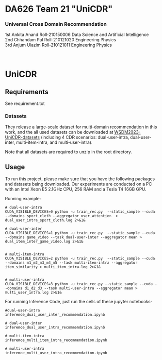 # DA626  Team 21  "UniCDR"
### Universal Cross Domain Recommendation
<p>
1st Ankita Anand
Roll-210150006
Data Science and
Artificial Intelligence
<br>
2nd Chhandam Pal
Roll-210121020
Engineering Physics
<br>
3rd Anjum Ulazim
Roll-210121011
Engineering Physics
  </p>
<br>


UniCDR
===


Requirements
---

See requirement.txt

### Datasets

They release a large-scale dataset for multi-domain recommendation in this work, and the all used datasets can be downloaded at [WSDM2023-UniCDR-datasets](https://drive.google.com/drive/folders/1DCYiFU6GCVj681GKYUY2d_BJFln1-8gL?usp=share_link) (including 4 CDR scenarios: dual-user-intra, dual-user-inter, multi-item-intra, and multi-user-intra).

Note that all datasets are required to unzip in the root directory.

Usage
---

To run this project, please make sure that you have the following packages and datasets being downloaded. Our experiments are conducted on a PC with an Intel Xeon E5 2.1GHz CPU, 256 RAM and a Tesla T4 16GB GPU. 

Running example:

```shell
# dual-user-intra
CUDA_VISIBLE_DEVICES=0 python -u train_rec.py  --static_sample --cuda --domains sport_cloth --aggregator user_attention  > dual_user_intra_sport_cloth.log 2>&1&

# dual-user-inter
CUDA_VISIBLE_DEVICES=1 python -u train_rec.py  --static_sample --cuda --domains game_video --task dual-user-inter --aggregator mean > dual_item_inter_game_video.log 2>&1&


# multi-item-intra
CUDA_VISIBLE_DEVICES=2 python -u train_rec.py  --static_sample --cuda --domains m1_m2_m3_m4_m5 --task multi-item-intra --aggregator item_similarity > multi_item_intra.log 2>&1&


# multi-user-intra
CUDA_VISIBLE_DEVICES=3 python -u train_rec.py --static_sample --cuda --domains d1_d2_d3 --task multi-user-intra --aggregator mean > multi_user_intra.log 2>&1&
```

For running Inference Code, just run the cells of these jupyter notebooks-
```shell
#dual-user-intra
inference_dual_user_inter_recommendation.ipynb

# dual-user-inter
inference_dual_user_intra_recommendation.ipynb

# multi-item-intra
inference_multi_item_intra_recommendation.ipynb

# multi-user-intra
inference_multi_user_intra_recommendation.ipynb

```
